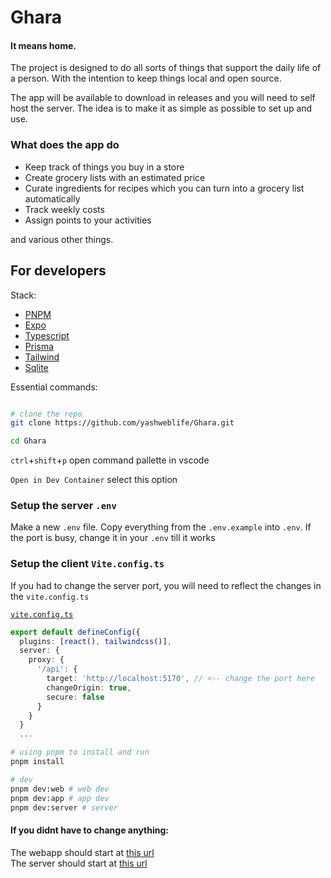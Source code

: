 # Ghara
#### It means home.

The project is designed to do all sorts of things that support the daily life of a person.
With the intention to keep things local and open source.

The app will be available to download in releases and you will need to self host the server.
The idea is to make it as simple as possible to set up and use.

### What does the app do

- Keep track of things you buy in a store
- Create grocery lists with an estimated price
- Curate ingredients for recipes which you can turn into a grocery list automatically
- Track weekly costs
- Assign points to your activities

and various other things. 

## For developers

Stack:
- [PNPM](https://pnpm.io/installation)
- [Expo](https://docs.expo.dev/get-started/introduction/)
- [Typescript](https://www.typescriptlang.org/docs/)
- [Prisma](https://www.prisma.io/docs)
- [Tailwind](https://tailwindcss.com/docs/installation/using-vite)
- [Sqlite](https://sqlite.org/docs.html)

Essential commands:

```bash

# clone the repo
git clone https://github.com/yashweblife/Ghara.git

cd Ghara
```
`ctrl`+`shift`+`p` open command pallette in vscode

`Open in Dev Container` select this option

### Setup the server `.env`

Make a new `.env` file. Copy everything from the `.env.example` into `.env`. If the port is busy, change it in your `.env` till it works

### Setup the client `Vite.config.ts`

If you had to change the server port, you will need to reflect the changes in the `vite.config.ts`

[`vite.config.ts`](./client/web/vite.config.ts#L17)

```typescript
export default defineConfig({
  plugins: [react(), tailwindcss()],
  server: {
    proxy: {
      '/api': {
        target: 'http://localhost:5170', // <-- change the port here
        changeOrigin: true,
        secure: false
      }
    }
  }
  ...
```

```bash
# using pnpm to install and run
pnpm install

# dev
pnpm dev:web # web dev
pnpm dev:app # app dev
pnpm dev:server # server
```


#### If you didnt have to change anything:
The webapp should start at [this url](http://localhost:5173)<br/>
The server should start at [this url](http://localhost:5170)
